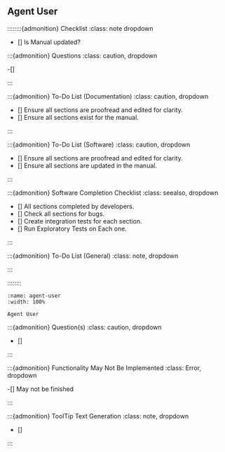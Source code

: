 

## Agent User


::::::::{admonition} Checklist
:class: note dropdown


- [] Is Manual updated?


:::{admonition} Questions
:class: caution, dropdown

-[]


:::


:::{admonition} To-Do List (Documentation)
:class: caution, dropdown

- [] Ensure all sections are proofread and edited for clarity.
- [] Ensure all sections exist for the manual.

:::

:::{admonition} To-Do List (Software)
:class: caution, dropdown

- [] Ensure all sections are proofread and edited for clarity.
- [] Ensure all sections are updated in the manual.

:::



:::{admonition} Software Completion Checklist
:class: seealso, dropdown

- [] All sections completed by developers.
- [] Check all sections for bugs. 
- [] Create integration tests for each section. 
- [] Run Exploratory Tests on Each one. 

:::


:::{admonition} To-Do List (General)
:class: note, dropdown


:::


::::::::




```{figure} ../../_static/solo_app/Web_Account/Agent_User/Agent_User.png
:name: agent-user
:width: 100%

Agent User
```


:::{admonition} Question(s)
:class: caution, dropdown

- [] 

:::



:::{admonition} Functionality May Not Be Implemented
:class: Error, dropdown

-[] May not be finished

:::


:::{admonition} ToolTip Text Generation
:class: note, dropdown

- [] 

:::


